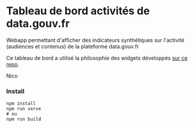 # Tableau de bord activités de data.gouv.fr

Webapp permettant d'afficher des indicateurs synthétiques sur l'activité (audiences et contenus) de la plateforme data.gouv.fr

Ce tableau de bord a utilisé la philosophie des widgets développés [sur ce repo](https://github.com/etalab/dashboard-widgets-template).

Nico

### Install

```
npm install
npm run serve
# ou 
npm run build
```